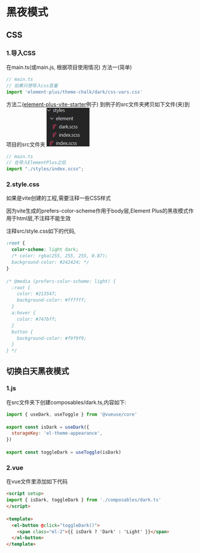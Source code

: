 # 黑夜模式

## CSS
### 1.导入CSS
在main.ts(或main.js, 根据项目使用情况)
方法一(简单)
```js
// main.ts
// 如果只想导入css变量
import 'element-plus/theme-chalk/dark/css-vars.css'
```
方法二([element-plus-vite-starter](https://github.com/element-plus/element-plus-vite-starter)例子)
到例子的src文件夹拷贝如下文件(夹)到项目的src文件夹
![style文件](./images/dark-files.png)
```js
// main.ts
// 在导入ElementPlus之后
import "./styles/index.scss";
```

### 2.style.css
如果是vite创建的工程,需要注释一些CSS样式

因为vite生成的prefers-color-scheme作用于body层,Element Plus的黑夜模式作用于html层,不注释不能生效

注释src/style.css如下的代码,
```css
:root {
  color-scheme: light dark;
  /* color: rgba(255, 255, 255, 0.87);
  background-color: #242424; */
}

/* @media (prefers-color-scheme: light) {
  :root {
    color: #213547;
    background-color: #ffffff;
  }
  a:hover {
    color: #747bff;
  }
  button {
    background-color: #f9f9f9;
  }
} */
```

## 切换白天黑夜模式
### 1.js
在src文件夹下创建composables/dark.ts,内容如下:
```js
import { useDark, useToggle } from '@vueuse/core'

export const isDark = useDark({
  storageKey: 'el-theme-appearance',
})

export const toggleDark = useToggle(isDark)
```
### 2.vue
在vue文件里添加如下代码
```html
<script setup>
import { isDark, toggleDark } from './composables/dark.ts'
</script>

<template>
  <el-button @click="toggleDark()">
    <span class="ml-2">{{ isDark ? 'Dark' : 'Light' }}</span>
  </el-button>
</template>
```